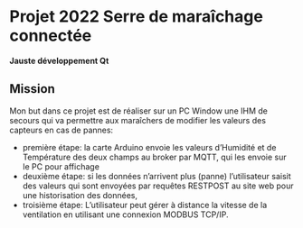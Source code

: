 # Projet 2022 Serre de maraîchage connectée
**Jauste développement Qt**
## Mission
Mon but dans ce projet est de réaliser sur un PC Window une IHM de secours qui va permettre aux maraîchers de modifier les valeurs des capteurs en cas de pannes:
- première étape: la carte Arduino envoie les valeurs d’Humidité et de Température des deux champs au broker par MQTT, qui les envoie sur le PC pour affichage
- deuxième étape: si les données n’arrivent plus (panne) l’utilisateur saisit des valeurs qui sont envoyées par requêtes RESTPOST au site web pour une historisation des données,
- troisième étape: L’utilisateur peut gérer à distance la vitesse de la ventilation en utilisant une connexion MODBUS TCP/IP.
